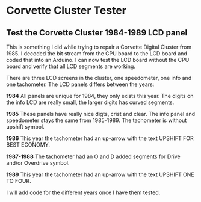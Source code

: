 # Corvette Cluster Tester
## Test the Corvette Cluster 1984-1989 LCD panel

This is something I did while trying to repair a Corvette Digital Cluster from 1985.
I decoded the bit stream from the CPU board to the LCD board and coded that into an Arduino.
I can now test the LCD board without the CPU board and verify that all LCD segments are working.

There are three LCD screens in the cluster, one speedometer, one info and one tachometer.
The LCD panels differs between the years:

**1984**
All panels are unique for 1984, they only exists this year. 
The digits on the info LCD are really small, the larger digits has curved segments.

**1985**
These panels have really nice digts, crist and clear.
The info panel and speedometer stays the same from 1985-1989.
The tachometer is without upshift symbol.

**1986**
This year the tachometer had an up-arrow with the text UPSHIFT FOR BEST ECONOMY.

**1987-1988**
The tachometer had an O and D added segments for Drive and/or Overdrive symbol.

**1989**
This year the tachometer had an up-arrow with the text UPSHIFT ONE TO FOUR.

I will add code for the different years once I have them tested.

